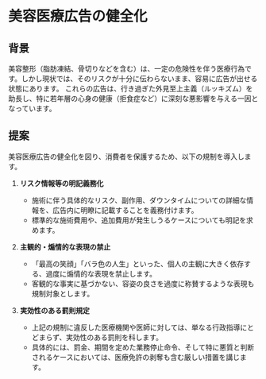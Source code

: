 # 美容医療広告の健全化

## 背景

美容整形（脂肪凍結、骨切りなどを含む）は、一定の危険性を伴う医療行為です。しかし現状では、そのリスクが十分に伝わらないまま、容易に広告が出せる状態にあります。
これらの広告は、行き過ぎた外見至上主義（ルッキズム）を助長し、特に若年層の心身の健康（拒食症など）に深刻な悪影響を与える一因となっています。

## 提案

美容医療広告の健全化を図り、消費者を保護するため、以下の規制を導入します。

1.  **リスク情報等の明記義務化**
    *   施術に伴う具体的なリスク、副作用、ダウンタイムについての詳細な情報を、広告内に明瞭に記載することを義務付けます。
    *   標準的な施術費用や、追加費用が発生しうるケースについても明記を求めます。

2.  **主観的・煽情的な表現の禁止**
    *   「最高の笑顔」「バラ色の人生」といった、個人の主観に大きく依存する、過度に煽情的な表現を禁止します。
    *   客観的な事実に基づかない、容姿の良さを過度に称賛するような表現も規制対象とします。

3.  **実効性のある罰則規定**
    *   上記の規制に違反した医療機関や医師に対しては、単なる行政指導にとどまらず、実効性のある罰則を科します。
    *   具体的には、罰金、期間を定めた業務停止命令、そして特に悪質と判断されるケースにおいては、医療免許の剥奪も含む厳しい措置を講じます。
